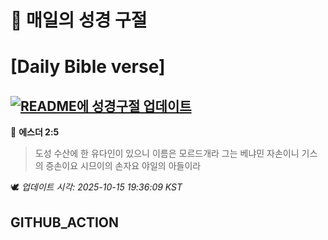 # 🙏 매일의 성경 구절
# [Daily Bible verse]
## [![README에 성경구절 업데이트](https://github.com/DONGSUKA/first_test/actions/workflows/update-readme-bible.yml/badge.svg)](https://github.com/DONGSUKA/first_test/actions/workflows/update-readme-bible.yml)
<!-- START_BIBLE_VERSE -->
📖 **에스더 2:5**
> 도성 수산에 한 유다인이 있으니 이름은 모르드개라 그는 베냐민 자손이니 기스의 증손이요 시므이의 손자요 야일의 아들이라

🕊️ _업데이트 시각: 2025-10-15 19:36:09 KST_
  <!-- END_BIBLE_VERSE -->
## GITHUB_ACTION
